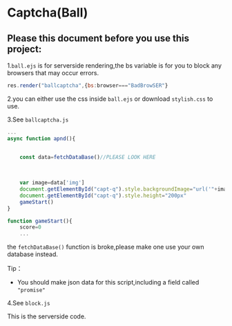 # Captcha(Ball)
## Please this document before you use this project:

1.`ball.ejs` is for serverside rendering,the bs variable is for you to block any browsers that may occur errors.

```js
res.render("ballcaptcha",{bs:browser==="BadBrowSER"}
```

2.you can either use the css inside `ball.ejs` or download `stylish.css` to use.

3.See `ballcaptcha.js`

```js
...
async function apnd(){


    const data=fetchDataBase()//PLEASE LOOK HERE
    
    
    
    var image=data['img']
    document.getElementById("capt-q").style.backgroundImage="url('"+image+"')"
    document.getElementById("capt-q").style.height="200px"
    gameStart()
}

function gameStart(){
    score=0
    ...
```

the `fetchDataBase()` function is broke,please make one use your own database instead.

Tip：
- You should make json data for this script,including a field called `"promise"`


4.See `block.js`

This is the serverside code.
